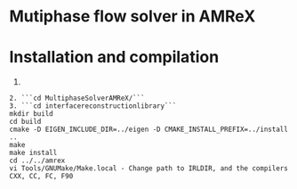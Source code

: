 # Mutiphase flow solver in AMReX

# Installation and compilation 
1. ```git clone https://github.com/nataraj2/MultiphaseSolverAMReX.git
````
2. ```cd MultiphaseSolverAMReX/```
3. ```cd interfacereconstructionlibrary```
mkdir build
cd build
cmake -D EIGEN_INCLUDE_DIR=../eigen -D CMAKE_INSTALL_PREFIX=../install ..
make
make install
cd ../../amrex
vi Tools/GNUMake/Make.local - Change path to IRLDIR, and the compilers CXX, CC, FC, F90

